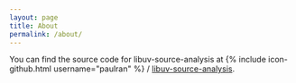 ```yaml
---
layout: page
title: About
permalink: /about/
---
```



You can find the source code for libuv-source-analysis at
{% include icon-github.html username="paulran" %} /
[libuv-source-analysis](https://github.com/paulran/libuv-source-analysis).
